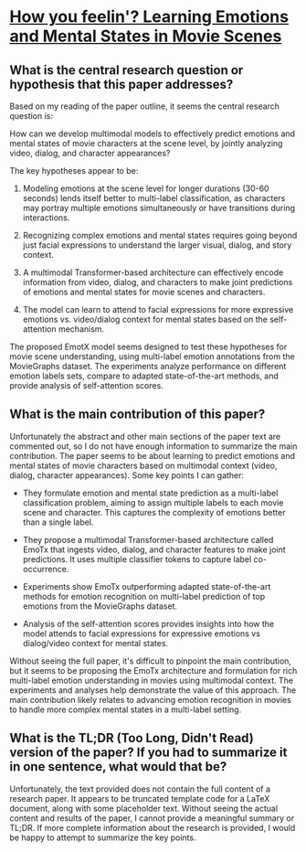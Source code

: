 # [How you feelin'? Learning Emotions and Mental States in Movie Scenes](https://arxiv.org/abs/2304.05634)

## What is the central research question or hypothesis that this paper addresses?

 Based on my reading of the paper outline, it seems the central research question is:

How can we develop multimodal models to effectively predict emotions and mental states of movie characters at the scene level, by jointly analyzing video, dialog, and character appearances?

The key hypotheses appear to be:

1) Modeling emotions at the scene level for longer durations (30-60 seconds) lends itself better to multi-label classification, as characters may portray multiple emotions simultaneously or have transitions during interactions.

2) Recognizing complex emotions and mental states requires going beyond just facial expressions to understand the larger visual, dialog, and story context. 

3) A multimodal Transformer-based architecture can effectively encode information from video, dialog, and characters to make joint predictions of emotions and mental states for movie scenes and characters.

4) The model can learn to attend to facial expressions for more expressive emotions vs. video/dialog context for mental states based on the self-attention mechanism.

The proposed EmotX model seems designed to test these hypotheses for movie scene understanding, using multi-label emotion annotations from the MovieGraphs dataset. The experiments analyze performance on different emotion labels sets, compare to adapted state-of-the-art methods, and provide analysis of self-attention scores.


## What is the main contribution of this paper?

 Unfortunately the abstract and other main sections of the paper text are commented out, so I do not have enough information to summarize the main contribution. The paper seems to be about learning to predict emotions and mental states of movie characters based on multimodal context (video, dialog, character appearances). Some key points I can gather:

- They formulate emotion and mental state prediction as a multi-label classification problem, aiming to assign multiple labels to each movie scene and character. This captures the complexity of emotions better than a single label.

- They propose a multimodal Transformer-based architecture called EmoTx that ingests video, dialog, and character features to make joint predictions. It uses multiple classifier tokens to capture label co-occurrence.

- Experiments show EmoTx outperforming adapted state-of-the-art methods for emotion recognition on multi-label prediction of top emotions from the MovieGraphs dataset.

- Analysis of the self-attention scores provides insights into how the model attends to facial expressions for expressive emotions vs dialog/video context for mental states.

Without seeing the full paper, it's difficult to pinpoint the main contribution, but it seems to be proposing the EmoTx architecture and formulation for rich multi-label emotion understanding in movies using multimodal context. The experiments and analyses help demonstrate the value of this approach. The main contribution likely relates to advancing emotion recognition in movies to handle more complex mental states in a multi-label setting.


## What is the TL;DR (Too Long, Didn't Read) version of the paper? If you had to summarize it in one sentence, what would that be?

 Unfortunately, the text provided does not contain the full content of a research paper. It appears to be truncated template code for a LaTeX document, along with some placeholder text. Without seeing the actual content and results of the paper, I cannot provide a meaningful summary or TL;DR. If more complete information about the research is provided, I would be happy to attempt to summarize the key points.
